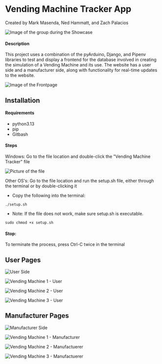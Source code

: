 # Vending Machine Tracker App
Created by Mark Masenda, Ned Hammatt, and Zach Palacios

![Image of the group during the Showcase](https://files.catbox.moe/r4j8ok.jpg)

#### Description
This project uses a combination of the pyArduino, Django, and Pipenv libraries to test and display a frontend for the database involved in creating the simulation of a Vending Machine and its use. The website has a user side and a manufacturer side, along with functionality for real-time updates to the website. 

![Image of the Frontpage](https://i.ibb.co/dJt9tztK/Homepage.png)

## Installation
#### Requirements
- python3.13
- pip
- Gitbash

#### Steps
Windows: Go to the file location and double-click the "Vending Machine Tracker" file

![Picture of the file](https://files.catbox.moe/ttc657.png)

Other OS's: Go to the file location and run the setup.sh file, either through the terminal or by double-clicking it
* Copy the following into the terminal:
```
./setup.sh
```

* Note: If the file does not work, make sure setup.sh is executable.
```
sudo chmod +x setup.sh
```

#### Stop: 
To terminate the process, press Ctrl-C twice in the terminal

## User Pages
![User Side](https://i.ibb.co/whJqTxgk/Userpage.png)

![Vending Machine 1 - User](https://i.ibb.co/bjyjSW0B/Vending-Machine-1.png)

![Vending Machine 2 - User](https://i.ibb.co/JZGjrRy/Vending-Machine-2.png)

![Vending Machine 3 - User](https://i.ibb.co/wFzPFZzd/Vending-Machine-3.png)

## Manufacturer Pages
![Manufacturer Side](https://i.ibb.co/dwpY838g/Vendingpage.png)

![Vending Machine 1 - Manufacturer](https://files.catbox.moe/57g5ay.png)

![Vending Machine 2 - Manufactuerer](https://files.catbox.moe/ue8zk4.png)

![Vending Machine 3 - Manufactuerer](https://files.catbox.moe/tj5rdm.png)
